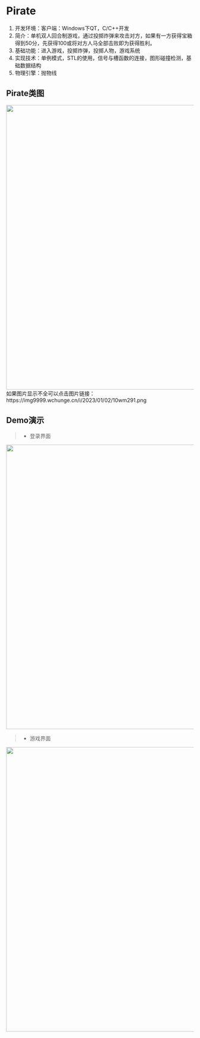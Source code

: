 Pirate
===============
1. 开发环境：客户端：Windows下QT，C/C++开发
2. 简介：单机双人回合制游戏，通过投掷炸弹来攻击对方，如果有一方获得宝箱得到50分，先获得100或将对方人马全部击败即为获得胜利。
3. 基础功能：进入游戏，投掷炸弹，投掷人物，游戏系统
4. 实现技术：单例模式，STL的使用，信号与槽函数的连接，图形碰撞检测，基础数据结构
5. 物理引擎：抛物线

Pirate类图
-------------
<div align=center><img src="https://img9999.wchunge.cn/i/2023/01/02/10wm291.png" height="765"/> </div>
如果图片显示不全可以点击图片链接：https://img9999.wchunge.cn/i/2023/01/02/10wm291.png

Demo演示
----------
> * 登录界面
<div align=center><img src="https://img9999.wchunge.cn/i/2023/01/02/10wm60x.jpg" height="765"/> </div>

> * 游戏界面
<div align=center><img src="https://img9999.wchunge.cn/i/2023/01/02/10wme1k.jpg" height="765"/> </div>
